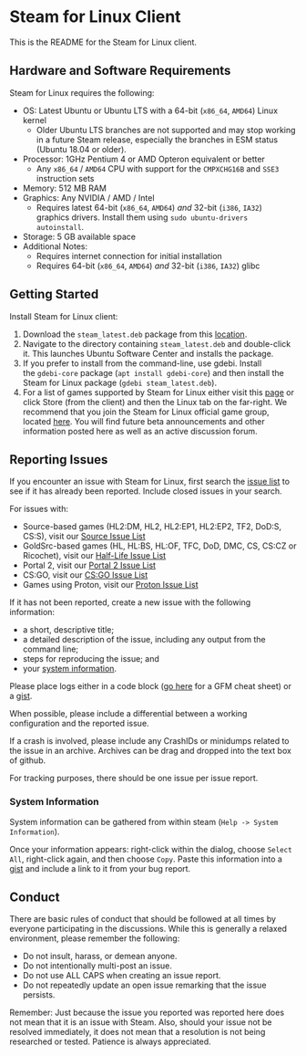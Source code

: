 Steam for Linux Client
======================

This is the README for the Steam for Linux client.

Hardware and Software Requirements
----------------------------------
Steam for Linux requires the following:

- OS: Latest Ubuntu or Ubuntu LTS with a 64-bit (`x86_64`, `AMD64`) Linux kernel
    - Older Ubuntu LTS branches are not supported and may stop working in a future Steam release, especially the branches in ESM status (Ubuntu 18.04 or older).
- Processor: 1GHz Pentium 4 or AMD Opteron equivalent or better
    - Any `x86_64` / `AMD64` CPU with support for the `CMPXCHG16B` and `SSE3` instruction sets
- Memory: 512 MB RAM
- Graphics: Any NVIDIA / AMD / Intel
    - Requires latest 64-bit (`x86_64`, `AMD64`) *and* 32-bit (`i386`, `IA32`) graphics drivers. Install them using `sudo ubuntu-drivers autoinstall`.
- Storage: 5 GB available space
- Additional Notes:
    - Requires internet connection for initial installation
    - Requires 64-bit (`x86_64`, `AMD64`) *and* 32-bit (`i386`, `IA32`) glibc

Getting Started
---------------
Install Steam for Linux client:

1. Download the `steam_latest.deb` package from this [location](http://media.steampowered.com/client/installer/steam.deb).
2. Navigate to the directory containing `steam_latest.deb` and double-click it. This launches Ubuntu Software Center and installs the package.
3. If you prefer to install from the command-line, use gdebi. Install the `gdebi-core` package (`apt install gdebi-core`) and then install the Steam for Linux package (`gdebi steam_latest.deb`).
4. For a list of games supported by Steam for Linux either visit this [page](https://support.steampowered.com/kb_article.php?ref=8495-OKZC-0159) or click Store (from the client) and then the Linux tab on the far-right.
We recommend that you join the Steam for Linux official game group, located [here](http://steamcommunity.com/app/221410). You will find future beta announcements and other information posted here as well as an active discussion forum.

Reporting Issues
----------------

If you encounter an issue with Steam for Linux, first search the [issue list](https://github.com/ValveSoftware/steam-for-linux/issues) to see if it has already been reported. Include closed issues in your search.

For issues with:

* Source-based games (HL2:DM, HL2, HL2:EP1, HL2:EP2, TF2, DoD:S, CS:S), visit our [Source Issue List](https://github.com/ValveSoftware/Source-1-Games/issues)
* GoldSrc-based games (HL, HL:BS, HL:OF, TFC, DoD, DMC, CS, CS:CZ or Ricochet), visit our [Half-Life Issue List](https://github.com/ValveSoftware/halflife/issues)
* Portal 2, visit our [Portal 2 Issue List](https://github.com/ValveSoftware/portal2/issues)
* CS:GO, visit our [CS:GO Issue List](https://github.com/ValveSoftware/csgo-osx-linux/issues)
* Games using Proton, visit our [Proton Issue List](https://github.com/ValveSoftware/Proton/issues)

If it has not been reported, create a new issue with the following information:

- a short, descriptive title;
- a detailed description of the issue, including any output from the command line;
- steps for reproducing the issue; and
- your [system information](#system-information).

Please place logs either in a code block ([go here](https://guides.github.com/features/mastering-markdown/) for a GFM cheat sheet) or a [gist](https://gist.github.com).

When possible, please include a differential between a working configuration and the reported issue.

If a crash is involved, please include any CrashIDs or minidumps related to the issue in an archive. Archives can be drag and dropped into the text box of github.

For tracking purposes, there should be one issue per issue report.

### System Information

System information can be gathered from within steam (`Help -> System Information`).

Once your information appears: right-click within the dialog, choose `Select All`, right-click again, and then choose `Copy`.
Paste this information into a [gist](https://gist.github.com/) and include a link to it from your bug report.


Conduct
-------


There are basic rules of conduct that should be followed at all times by everyone participating in the discussions.  While this is generally a relaxed environment, please remember the following:

- Do not insult, harass, or demean anyone.
- Do not intentionally multi-post an issue.
- Do not use ALL CAPS when creating an issue report.
- Do not repeatedly update an open issue remarking that the issue persists.

Remember: Just because the issue you reported was reported here does not mean that it is an issue with Steam. Also, should your issue not be resolved immediately, it does not mean that a resolution is not being researched or tested. Patience is always appreciated.
